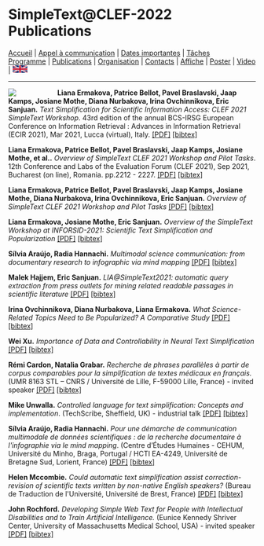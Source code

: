 
# SimpleText@CLEF-2022 Publications

[Accueil](./) | [Appel à communication](./CFP) | [Dates importantes](./dates) | [Tâches](./tasks)  
[Programme](./program) | [Publications](./publications) | [Organisation](./organisation) | [Contacts](./contacts) | [Affiche](./affiche) | [Poster](./poster) | [Video](./video) | [<img src="./en.png" width="30">](../en/CFP)


---

<img align="left" src="https://github.com/simpletext-madics/2021/blob/main/clef/simpletext-logo-blue.png?raw=true" width="100"/>

**Liana Ermakova, Patrice Bellot, Pavel Braslavski, Jaap Kamps, Josiane Mothe, Diana Nurbakova, Irina Ovchinnikova, Eric Sanjuan.** *Text Simplification for Scientific Information Access: CLEF 2021 SimpleText Workshop*. 43rd edition of the annual BCS-IRSG European Conference on Information Retrieval : Advances in Information Retrieval (ECIR 2021), Mar 2021, Lucca (virtual), Italy. [[PDF]](https://hal.archives-ouvertes.fr/hal-03121986/document) [[bibtex]](../../../publications/2.bib)

**Liana Ermakova, Patrice Bellot, Pavel Braslavski, Jaap Kamps, Josiane Mothe, et al..** *Overview of SimpleText CLEF 2021 Workshop and Pilot Tasks*. 12th Conference and Labs of the Evaluation Forum (CLEF 2021), Sep 2021, Bucharest (on line), Romania. pp.2212 - 2227. [[PDF]](https://hal.archives-ouvertes.fr/hal-03328174/document) [[bibtex]](../../../publications/1.bib)

**Liana Ermakova, Patrice Bellot, Pavel Braslavski, Jaap Kamps, Josiane Mothe, Diana Nurbakova, Irina Ovchinnikova, Eric Sanjuan.** *Overview of SimpleText CLEF 2021 Workshop and Pilot Tasks* [[PDF]](http://ceur-ws.org/Vol-2936/paper-199.pdf) [[bibtex]](../../../publications/3.bib)

**Liana Ermakova, Josiane Mothe, Eric Sanjuan.** *Overview of the SimpleText Workshop at INFORSID-2021: Scientific Text Simplification and Popularization* [[PDF]](http://ceur-ws.org/Vol-2936/paper-200.pdf) [[bibtex]](../../publications/4.bib)

**Sílvia Araújo, Radia Hannachi.** *Multimodal science communication: from documentary research to infographic via mind mapping* [[PDF]](http://ceur-ws.org/Vol-2936/paper-201.pdf) [[bibtex]](../../../publications/5.bib)

**Malek Hajjem, Eric Sanjuan.** *LIA@SimpleText2021: automatic query extraction from press outlets for mining related readable passages in scientific literature* [[PDF]](http://ceur-ws.org/Vol-2936/paper-202.pdf) [[bibtex]](../../../publications/6.bib)

**Irina Ovchinnikova, Diana Nurbakova, Liana Ermakova.** *What Science-Related Topics Need to Be Popularized? A Comparative Study* [[PDF]](http://ceur-ws.org/Vol-2936/paper-203.pdf) [[bibtex]](../../../publications/7.bib)

**Wei Xu.** *Importance of Data and Controllability in Neural Text Simplification* [[PDF]](http://ceur-ws.org/Vol-2936/paper-204.pdf) [[bibtex]](../../../publications/8.bib)

**Rémi Cardon, Natalia Grabar.** *Recherche de phrases parallèles à partir de corpus comparables pour la simplification de textes médicaux en français.* 
 (UMR 8163 STL – CNRS / Université de Lille, F-59000 Lille, France) - invited speaker [[PDF]](http://inforsid.fr/actes/2021/ActesAteliers_INFORSID2021.pdf#page=67) [[bibtex]](../../../../2021/inforsid/bibtex/Simpletext-Cardon.bib)

**Mike Unwalla.** *Controlled language for text simplification: Concepts and implementation*. (TechScribe, Sheffield, UK) - industrial talk [[PDF]]( http://inforsid.fr/actes/2021/ActesAteliers_INFORSID2021.pdf#page=81) [[bibtex]](../../../../2021/inforsid/bibtex/Simpletext-Unwalla.bib)

**Sílvia Araújo, Radia Hannachi.** *Pour une démarche de communication multimodale de données scientifiques : de la recherche documentaire à l'infographie via le mind mapping*. (Centre d’Études Humaines - CEHUM, Université du Minho, Braga, Portugal / HCTI EA-4249, Université de Bretagne Sud, Lorient, France) [[PDF]](http://inforsid.fr/actes/2021/ActesAteliers_INFORSID2021.pdf#page=70) [[bibtex]](../../../../2021/inforsid/bibtex/Simpletext-Araujo.bib)

**Helen Mccombie.** *Could automatic text simplification assist correction-revision of scientific texts written by non-native English speakers?* (Bureau de Traduction de l'Université, Université de Brest, France) [[PDF]](http://inforsid.fr/actes/2021/ActesAteliers_INFORSID2021.pdf#page=86) [[bibtex]](../../../../2021/inforsid/bibtex/Simpletext-McCombie.bib)

**John Rochford.** *Developing Simple Web Text for People with Intellectual Disabilities and to Train Artificial Intelligence.* (Eunice Kennedy Shriver Center, University of Massachusetts Medical School, USA) - invited speaker [[PDF]](http://inforsid.fr/actes/2021/ActesAteliers_INFORSID2021.pdf#page=94) [[bibtex]](../../../../2021/inforsid/bibtex/Simpletext-Rochford.bib)

